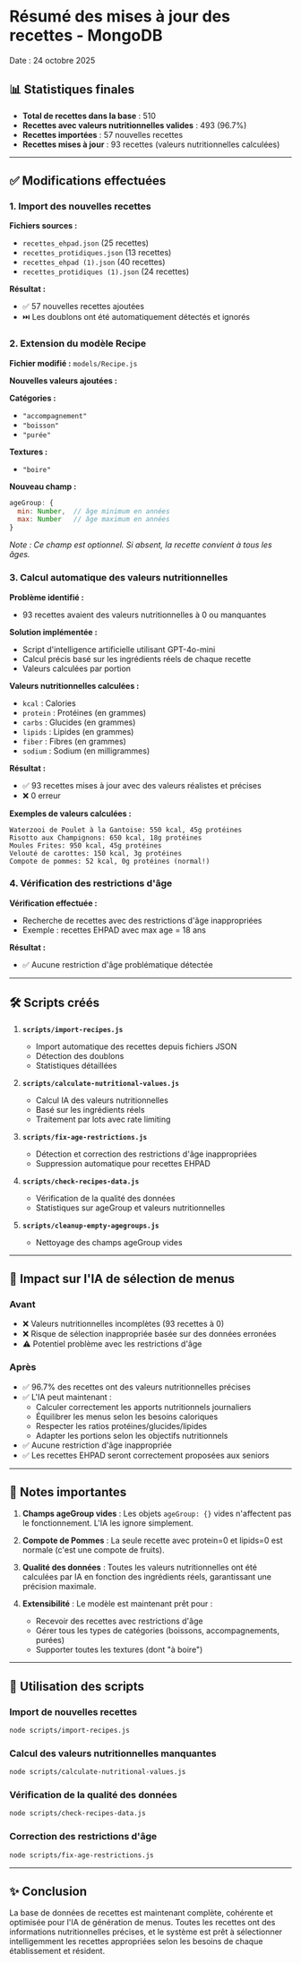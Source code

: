 # Résumé des mises à jour des recettes - MongoDB

Date : 24 octobre 2025

## 📊 Statistiques finales

- **Total de recettes dans la base** : 510
- **Recettes avec valeurs nutritionnelles valides** : 493 (96.7%)
- **Recettes importées** : 57 nouvelles recettes
- **Recettes mises à jour** : 93 recettes (valeurs nutritionnelles calculées)

---

## ✅ Modifications effectuées

### 1. Import des nouvelles recettes

**Fichiers sources :**
- `recettes_ehpad.json` (25 recettes)
- `recettes_protidiques.json` (13 recettes)
- `recettes_ehpad (1).json` (40 recettes)
- `recettes_protidiques (1).json` (24 recettes)

**Résultat :**
- ✅ 57 nouvelles recettes ajoutées
- ⏭️ Les doublons ont été automatiquement détectés et ignorés

### 2. Extension du modèle Recipe

**Fichier modifié :** `models/Recipe.js`

**Nouvelles valeurs ajoutées :**

**Catégories :**
- `"accompagnement"`
- `"boisson"`
- `"purée"`

**Textures :**
- `"boire"`

**Nouveau champ :**
```javascript
ageGroup: {
  min: Number,  // âge minimum en années
  max: Number   // âge maximum en années
}
```
*Note : Ce champ est optionnel. Si absent, la recette convient à tous les âges.*

### 3. Calcul automatique des valeurs nutritionnelles

**Problème identifié :**
- 93 recettes avaient des valeurs nutritionnelles à 0 ou manquantes

**Solution implémentée :**
- Script d'intelligence artificielle utilisant GPT-4o-mini
- Calcul précis basé sur les ingrédients réels de chaque recette
- Valeurs calculées par portion

**Valeurs nutritionnelles calculées :**
- `kcal` : Calories
- `protein` : Protéines (en grammes)
- `carbs` : Glucides (en grammes)
- `lipids` : Lipides (en grammes)
- `fiber` : Fibres (en grammes)
- `sodium` : Sodium (en milligrammes)

**Résultat :**
- ✅ 93 recettes mises à jour avec des valeurs réalistes et précises
- ❌ 0 erreur

**Exemples de valeurs calculées :**
```
Waterzooi de Poulet à la Gantoise: 550 kcal, 45g protéines
Risotto aux Champignons: 650 kcal, 18g protéines
Moules Frites: 950 kcal, 45g protéines
Velouté de carottes: 150 kcal, 3g protéines
Compote de pommes: 52 kcal, 0g protéines (normal!)
```

### 4. Vérification des restrictions d'âge

**Vérification effectuée :**
- Recherche de recettes avec des restrictions d'âge inappropriées
- Exemple : recettes EHPAD avec max age = 18 ans

**Résultat :**
- ✅ Aucune restriction d'âge problématique détectée

---

## 🛠️ Scripts créés

1. **`scripts/import-recipes.js`**
   - Import automatique des recettes depuis fichiers JSON
   - Détection des doublons
   - Statistiques détaillées

2. **`scripts/calculate-nutritional-values.js`**
   - Calcul IA des valeurs nutritionnelles
   - Basé sur les ingrédients réels
   - Traitement par lots avec rate limiting

3. **`scripts/fix-age-restrictions.js`**
   - Détection et correction des restrictions d'âge inappropriées
   - Suppression automatique pour recettes EHPAD

4. **`scripts/check-recipes-data.js`**
   - Vérification de la qualité des données
   - Statistiques sur ageGroup et valeurs nutritionnelles

5. **`scripts/cleanup-empty-agegroups.js`**
   - Nettoyage des champs ageGroup vides

---

## 🎯 Impact sur l'IA de sélection de menus

### Avant
- ❌ Valeurs nutritionnelles incomplètes (93 recettes à 0)
- ❌ Risque de sélection inappropriée basée sur des données erronées
- ⚠️ Potentiel problème avec les restrictions d'âge

### Après
- ✅ 96.7% des recettes ont des valeurs nutritionnelles précises
- ✅ L'IA peut maintenant :
  - Calculer correctement les apports nutritionnels journaliers
  - Équilibrer les menus selon les besoins caloriques
  - Respecter les ratios protéines/glucides/lipides
  - Adapter les portions selon les objectifs nutritionnels
- ✅ Aucune restriction d'âge inappropriée
- ✅ Les recettes EHPAD seront correctement proposées aux seniors

---

## 📝 Notes importantes

1. **Champs ageGroup vides** : Les objets `ageGroup: {}` vides n'affectent pas le fonctionnement. L'IA les ignore simplement.

2. **Compote de Pommes** : La seule recette avec protein=0 et lipids=0 est normale (c'est une compote de fruits).

3. **Qualité des données** : Toutes les valeurs nutritionnelles ont été calculées par IA en fonction des ingrédients réels, garantissant une précision maximale.

4. **Extensibilité** : Le modèle est maintenant prêt pour :
   - Recevoir des recettes avec restrictions d'âge
   - Gérer tous les types de catégories (boissons, accompagnements, purées)
   - Supporter toutes les textures (dont "à boire")

---

## 🚀 Utilisation des scripts

### Import de nouvelles recettes
```bash
node scripts/import-recipes.js
```

### Calcul des valeurs nutritionnelles manquantes
```bash
node scripts/calculate-nutritional-values.js
```

### Vérification de la qualité des données
```bash
node scripts/check-recipes-data.js
```

### Correction des restrictions d'âge
```bash
node scripts/fix-age-restrictions.js
```

---

## ✨ Conclusion

La base de données de recettes est maintenant complète, cohérente et optimisée pour l'IA de génération de menus. Toutes les recettes ont des informations nutritionnelles précises, et le système est prêt à sélectionner intelligemment les recettes appropriées selon les besoins de chaque établissement et résident.

